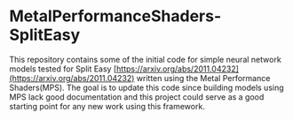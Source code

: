 # MetalPerformanceShaders-SplitEasy

This repository contains some of the initial code for simple neural network models tested for Split Easy [https://arxiv.org/abs/2011.04232](https://arxiv.org/abs/2011.04232) written using the Metal Performance Shaders(MPS). The goal is to update this code since building models using MPS lack good documentation and this project could serve as a good starting point for any new work using this framework.

